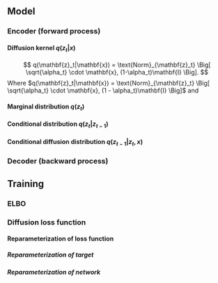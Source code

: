 ## Model
### Encoder (forward process)
#### Diffusion kernel $q(z_t|x)$
$$
q(\mathbf{z}_t|\mathbf{x}) = \text{Norm}_{\mathbf{z}_t} \Big[ \sqrt{\alpha_t} \cdot \mathbf{x}, (1-\alpha_t)\mathbf{I} \Big].
$$
Where $q(\mathbf{z}_t|\mathbf{x}) = \text{Norm}_{\mathbf{z}_t} \Big[ \sqrt{\alpha_t} \cdot \mathbf{x}, (1 - \alpha_t)\mathbf{I} \Big]$ and 
#### Marginal distribution $q(z_t)$
#### Conditional distribution $q(z_t|z_{t-1})$
#### Conditional diffusion distribution $q(z_{t-1}|z_t,x)$

### Decoder (backward process)

## Training
### ELBO
### Diffusion loss function
#### Reparameterization of loss function
##### Reparameterization of target
##### Reparameterization of network
